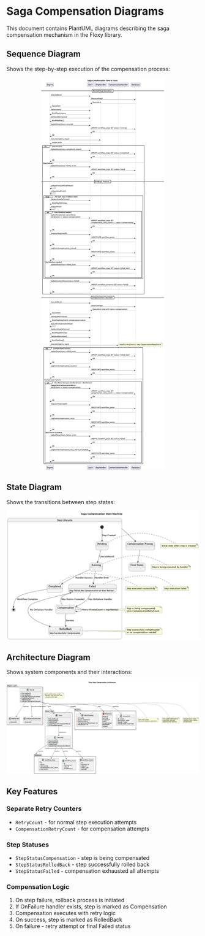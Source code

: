 # Saga Compensation Diagrams

This document contains PlantUML diagrams describing the saga compensation mechanism in the Floxy library.

## Sequence Diagram

Shows the step-by-step execution of the compensation process:

<div align="center">
  <img src="saga_seq.png" alt="Saga Compensation Sequence"/>
</div>

## State Diagram

Shows the transitions between step states:

<div align="center">
  <img src="saga_state.png" alt="Saga Compensation State Machine"/>
</div>

## Architecture Diagram

Shows system components and their interactions:

<div align="center">
  <img src="saga_components.png" alt="Saga Compensation Architecture"/>
</div>

## Key Features

### Separate Retry Counters
- `RetryCount` - for normal step execution attempts
- `CompensationRetryCount` - for compensation attempts

### Step Statuses
- `StepStatusCompensation` - step is being compensated
- `StepStatusRolledBack` - step successfully rolled back
- `StepStatusFailed` - compensation exhausted all attempts

### Compensation Logic
1. On step failure, rollback process is initiated
2. If OnFailure handler exists, step is marked as Compensation
3. Compensation executes with retry logic
4. On success, step is marked as RolledBack
5. On failure - retry attempt or final Failed status
